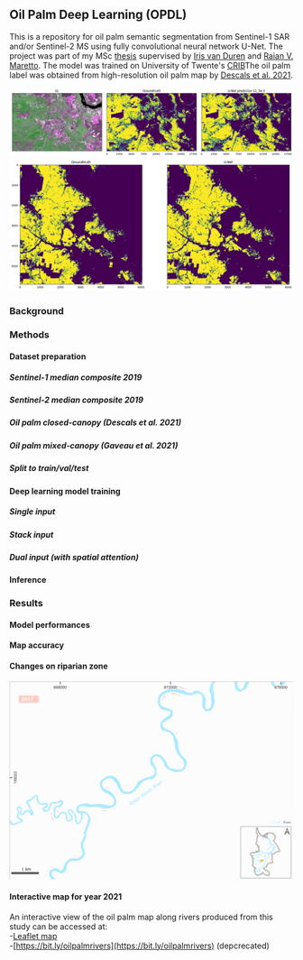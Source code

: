 ## Oil Palm Deep Learning (OPDL)

This is a repository for oil palm semantic segmentation from Sentinel-1 SAR and/or Sentinel-2 MS using fully convolutional neural network U-Net. The project was part of my MSc [thesis](http://essay.utwente.nl/97994/) supervised by [Iris van Duren](https://research.utwente.nl/en/persons/ic-van-duren) and [Raian V. Maretto](https://research.utwente.nl/en/persons/raian-vargas-maretto). The model was trained on University of Twente's [CRIB](https://platform.crib.utwente.nl/)The oil palm label was obtained from high-resolution oil palm map by [Descals et al. 2021](https://zenodo.org/record/4473715).<br>

![](figures/prediction.png "Comparison of SAR image, predicted oil palm, and reference oil palm map")
![](figures/pred2.png "Comparison of reference oil palm map and predicted oil palm")

### Background

### Methods
#### Dataset preparation
##### Sentinel-1 median composite 2019
##### Sentinel-2 median composite 2019
##### Oil palm closed-canopy (Descals et al. 2021)
##### Oil palm mixed-canopy (Gaveau et al. 2021)
##### Split to train/val/test
#### Deep learning model training
##### Single input

##### Stack input
##### Dual input (with spatial attention)
#### Inference

### Results
#### Model performances
#### Map accuracy
#### Changes on riparian zone
![](figures/riparian.gif "oil palm plantation on riparian zone")
#### Interactive map for year 2021
An interactive view of the oil palm map along rivers produced from this study can be accessed at:<br>
-[Leaflet map](https://geografif/github.io/opdl)<br>
-[https://bit.ly/oilpalmrivers](https://bit.ly/oilpalmrivers) (depcrecated)



